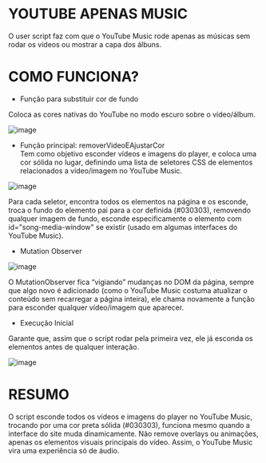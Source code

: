# YOUTUBE APENAS MUSIC

O user script faz com que o YouTube Music rode apenas as músicas sem rodar os vídeos ou mostrar a capa dos álbuns.

# COMO FUNCIONA?

* Função para substituir cor de fundo

Coloca as cores nativas do YouTube no modo escuro sobre o vídeo/álbum.

![image](https://github.com/user-attachments/assets/2e5fce3e-8626-4fec-baa7-475963cd8898)

* Função principal: removerVideoEAjustarCor  
Tem como objetivo esconder vídeos e imagens do player, e coloca uma cor sólida no lugar, definindo uma lista de seletores CSS de elementos relacionados a vídeo/imagem no YouTube Music.

![image](https://github.com/user-attachments/assets/37ed0bb2-d0d6-4208-b316-ecf2753da0f0)

Para cada seletor, encontra todos os elementos na página e os esconde, troca o fundo do elemento pai para a cor definida (#030303), removendo qualquer imagem de fundo, esconde especificamente o elemento com id="song-media-window" se existir (usado em algumas interfaces do YouTube Music).

* Mutation Observer

![image](https://github.com/user-attachments/assets/c655fabe-aa08-49d6-b2d4-cf82fb6a5ec2)

O MutationObserver fica “vigiando” mudanças no DOM da página, sempre que algo novo é adicionado (como o YouTube Music costuma atualizar o conteúdo sem recarregar a página inteira), ele chama novamente a função para esconder qualquer vídeo/imagem que aparecer.

* Execução Inicial

Garante que, assim que o script rodar pela primeira vez, ele já esconda os elementos antes de qualquer interação.

![image](https://github.com/user-attachments/assets/832da872-1364-4122-ba13-646cb038156c)

# RESUMO
O script esconde todos os vídeos e imagens do player no YouTube Music, trocando por uma cor preta sólida (#030303), funciona mesmo quando a interface do site muda dinamicamente. Não remove overlays ou animações, apenas os elementos visuais principais do vídeo. Assim, o YouTube Music vira uma experiência só de áudio.
